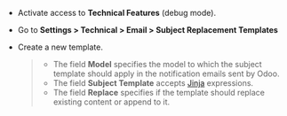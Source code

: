 - Activate access to **Technical Features** (debug mode).

- Go to **Settings \> Technical \> Email \> Subject Replacement
  Templates**

- Create a new template.

  > - The field **Model** specifies the model to which the subject
  >   template should apply in the notification emails sent by Odoo.
  > - The field **Subject Template** accepts
  >   [Jinja](https://jinja.palletsprojects.com/en/2.11.x/) expressions.
  > - The field **Replace** specifies if the template should replace
  >   existing content or append to it.
